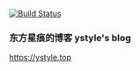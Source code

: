 [![Build Status](https://api.travis-ci.org/ystyle/ystyle.github.io.svg?branch=master)](https://www.travis-ci.org/ystyle/ystyle.github.io)

### 东方星痕的博客 ystyle's blog

https://ystyle.top

